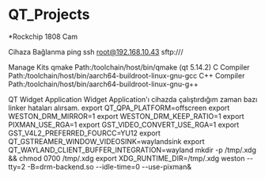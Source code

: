 # QT_Projects
*Rockchip 1808 Cam

Cihaza Bağlanma
ping <IP>
ssh root@192.168.10.43
sftp://<IP>/

Manage Kits
qmake Path:/toolchain/host/bin/qmake (qt 5.14.2)
C Compiler Path:/toolchain/host/bin/aarch64-buildroot-linux-gnu-gcc
C++ Compiler Path:/toolchain/host/bin/aarch64-buildroot-linux-gnu-g++

QT Widget Application 
Widget Application'ı cihazda çalıştırdığım zaman bazı linker hataları alırsam.
export QT_QPA_PLATFORM=offscreen
export WESTON_DRM_MIRROR=1
export WESTON_DRM_KEEP_RATIO=1
export PIXMAN_USE_RGA=1
export GST_VIDEO_CONVERT_USE_RGA=1
export GST_V4L2_PREFERRED_FOURCC=YU12
export QT_GSTREAMER_WINDOW_VIDEOSINK=waylandsink
export QT_WAYLAND_CLIENT_BUFFER_INTEGRATION=wayland
mkdir -p /tmp/.xdg &&  chmod 0700 /tmp/.xdg
export XDG_RUNTIME_DIR=/tmp/.xdg
weston --tty=2 -B=drm-backend.so --idle-time=0 --use-pixman&
